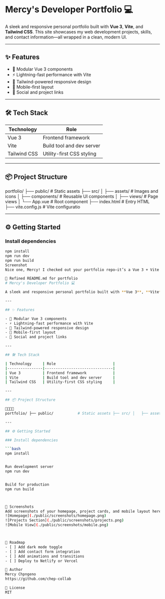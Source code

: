 # Mercy's Developer Portfolio 💻

A sleek and responsive personal portfolio built with **Vue 3**, **Vite**, and **Tailwind CSS**. This site showcases my web development projects, skills, and contact information—all wrapped in a clean, modern UI.

---

## ✨ Features

- 🧩 Modular Vue 3 components
- ⚡️ Lightning-fast performance with Vite
- 🎨 Tailwind-powered responsive design
- 📱 Mobile-first layout
- 🔗 Social and project links

---

## 🛠 Tech Stack

| Technology     | Role                          |
|----------------|-------------------------------|
| Vue 3          | Frontend framework            |
| Vite           | Build tool and dev server     |
| Tailwind CSS   | Utility-first CSS styling     |

---

## 📦 Project Structure
portfolio/ ├── public/           # Static assets ├── src/ │   ├── assets/       # Images and icons │   ├── components/   # Reusable UI components │   ├── views/        # Page views │   └── App.vue       # Root component ├── index.html        # Entry HTML ├── vite.config.js    # Vite configuratio

---

## ⚙️ Getting Started

### Install dependencies

```bash
npm install
npm run dev
npm run build
Screenshot
Nice one, Mercy! I checked out your portfolio repo—it’s a Vue 3 + Vite project with Tailwind CSS, which is a great stack for a fast, stylish developer portfolio. Let’s upgrade the README so it reflects your skills and makes a strong impression.

📝 Refined README.md for portfolio
# Mercy's Developer Portfolio 💻

A sleek and responsive personal portfolio built with **Vue 3**, **Vite**, and **Tailwind CSS**. This site showcases my web development projects, skills, and contact information—all wrapped in a clean, modern UI.

---

## ✨ Features

- 🧩 Modular Vue 3 components
- ⚡️ Lightning-fast performance with Vite
- 🎨 Tailwind-powered responsive design
- 📱 Mobile-first layout
- 🔗 Social and project links

---

## 🛠 Tech Stack

| Technology     | Role                          |
|----------------|-------------------------------|
| Vue 3          | Frontend framework            |
| Vite           | Build tool and dev server     |
| Tailwind CSS   | Utility-first CSS styling     |

---

## 📦 Project Structure


portfolio/ ├── public/           # Static assets ├── src/ │   ├── assets/       # Images and icons │   ├── components/   # Reusable UI components │   ├── views/        # Page views │   └── App.vue       # Root component ├── index.html        # Entry HTML ├── vite.config.js    # Vite configuration

---

## ⚙️ Getting Started

### Install dependencies

```bash
npm install


Run development server
npm run dev


Build for production
npm run build



📸 Screenshots
Add screenshots of your homepage, project cards, and mobile layout here.
![Homepage](./public/screenshots/homepage.png)
![Projects Section](./public/screenshots/projects.png)
![Mobile View](./public/screenshots/mobile.png)



📌 Roadmap
- [ ] Add dark mode toggle
- [ ] Add contact form integration
- [ ] Add animations and transitions
- [ ] Deploy to Netlify or Vercel

👤 Author
Mercy Chpngeno
https://github.com/chep-collab

📄 License
MIT



